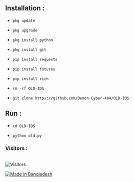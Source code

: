 ## Installation :

* `pkg update`

* `pkg upgrade`

* `pkg install python`

* `pkg install git`

* `pip install requests`

* `pip install futures`

* `pip install rich`

* `rm -rf OLD-IDS`

* `git clone https://github.com/Demon-Cyber-404/OLD-IDS`

## Run :

* `cd OLD-IDS`

* `python old.py`


<h3>Visitors :</h3><br>
<img src="https://profile-counter.glitch.me/Demon-Cyber-404/count.svg" alt="Visitors">

<p align="left">
<a href="#"><img title="Made in Bangladesh" src="https://img.shields.io/badge/MADE%20IN-BANGLADESH-green?colorA=%23ff0000&colorB=%23017e40&style=for-the-badge"></a>
